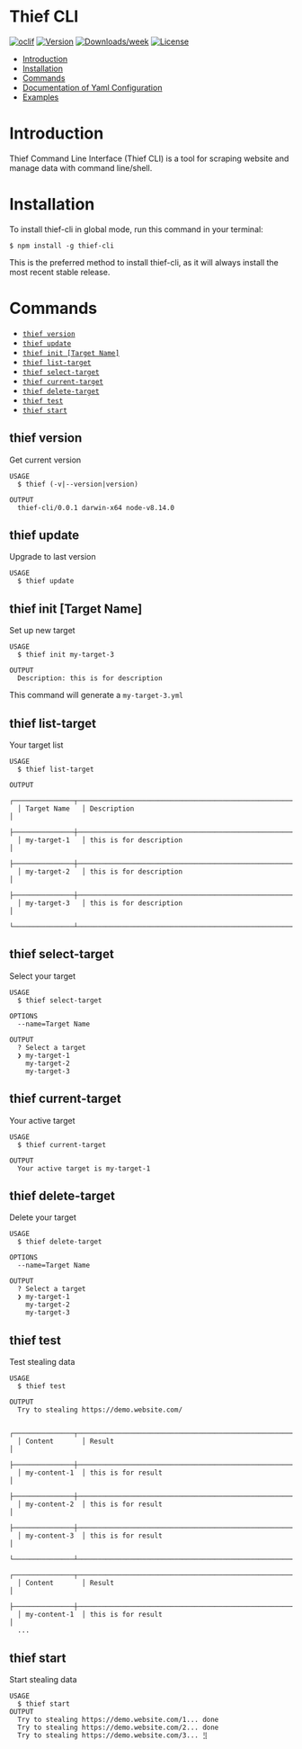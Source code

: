 Thief CLI
=========

[![oclif](https://img.shields.io/badge/cli-oclif-brightgreen.svg)](https://oclif.io)
[![Version](https://img.shields.io/npm/v/thief-cli.svg)](https://npmjs.org/package/thief-cli)
[![Downloads/week](https://img.shields.io/npm/dw/thief-cli.svg)](https://npmjs.org/package/thief-cli)
[![License](https://img.shields.io/npm/l/thief-cli.svg)](https://github.com/BagusAK95/thief-cli/blob/master/package.json)

<!-- toc -->
* [Introduction](#introduction)
* [Installation](#installation)
* [Commands](#commands)
* [Documentation of Yaml Configuration](https://github.com/BagusAK95/thief-cli-docs/blob/master/README.md)
* [Examples](https://github.com/BagusAK95/thief-cli-docs/tree/master/examples)
<!-- tocstop -->

# Introduction
<!-- introduction -->
Thief Command Line Interface (Thief CLI) is a tool for scraping website and manage data with command line/shell.
<!-- introductionstop -->

# Installation
<!-- installation -->
To install thief-cli in global mode, run this command in your terminal:
```
$ npm install -g thief-cli
```
This is the preferred method to install thief-cli, as it will always install the most recent stable release.
<!-- installationstop -->

# Commands
<!-- commands -->
* [`thief version`](#thief-version)
* [`thief update`](#thief-update)
* [`thief init [Target Name]`](#thief-init)
* [`thief list-target`](#thief-list-target)
* [`thief select-target`](#thief-select-target)
* [`thief current-target`](#thief-current-target)
* [`thief delete-target`](#thief-delete-target)
* [`thief test`](#thief-test)
* [`thief start`](#thief-start)

## thief version

Get current version

```
USAGE
  $ thief (-v|--version|version)

OUTPUT
  thief-cli/0.0.1 darwin-x64 node-v8.14.0
```

## thief update

Upgrade to last version

```
USAGE
  $ thief update
```

## thief init [Target Name]

Set up new target

```
USAGE
  $ thief init my-target-3

OUTPUT
  Description: this is for description
```

This command will generate a `my-target-3.yml`

## thief list-target

Your target list

```
USAGE
  $ thief list-target

OUTPUT
  ┌───────────────┬────────────────────────────────────────────────────────────────────────────────────┐
  │ Target Name   │ Description                                                                        │
  ├───────────────┼────────────────────────────────────────────────────────────────────────────────────┤
  │ my-target-1   │ this is for description                                                            │
  ├───────────────┼────────────────────────────────────────────────────────────────────────────────────┤
  │ my-target-2   │ this is for description                                                            │
  ├───────────────┼────────────────────────────────────────────────────────────────────────────────────┤
  │ my-target-3   │ this is for description                                                            │
  └───────────────┴────────────────────────────────────────────────────────────────────────────────────┘
```

## thief select-target

Select your target

```
USAGE
  $ thief select-target

OPTIONS
  --name=Target Name

OUTPUT
  ? Select a target 
  ❯ my-target-1 
    my-target-2
    my-target-3
```

## thief current-target

Your active target

```
USAGE
  $ thief current-target

OUTPUT
  Your active target is my-target-1
```

## thief delete-target

Delete your target

```
USAGE
  $ thief delete-target

OPTIONS
  --name=Target Name

OUTPUT
  ? Select a target 
  ❯ my-target-1 
    my-target-2
    my-target-3
```

## thief test

Test stealing data

```
USAGE
  $ thief test

OUTPUT
  Try to stealing https://demo.website.com/

  ┌───────────────┬────────────────────────────────────────────────────────────────────────────────────┐
  │ Content       │ Result                                                                             │
  ├───────────────┼────────────────────────────────────────────────────────────────────────────────────┤
  │ my-content-1  │ this is for result                                                                 │
  ├───────────────┼────────────────────────────────────────────────────────────────────────────────────┤
  │ my-content-2  │ this is for result                                                                 │
  ├───────────────┼────────────────────────────────────────────────────────────────────────────────────┤
  │ my-content-3  │ this is for result                                                                 │
  └───────────────┴────────────────────────────────────────────────────────────────────────────────────┘
  ┌───────────────┬────────────────────────────────────────────────────────────────────────────────────┐
  │ Content       │ Result                                                                             │
  ├───────────────┼────────────────────────────────────────────────────────────────────────────────────┤
  │ my-content-1  │ this is for result                                                                 │
  ...
```

## thief start

Start stealing data

```
USAGE
  $ thief start
OUTPUT
  Try to stealing https://demo.website.com/1... done
  Try to stealing https://demo.website.com/2... done
  Try to stealing https://demo.website.com/3... ⣻
```

<!-- commandsstop -->
